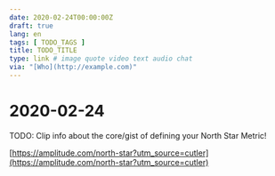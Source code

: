 ```yaml
---
date: 2020-02-24T00:00:00Z
draft: true
lang: en
tags: [ TODO_TAGS ]
title: TODO_TITLE
type: link # image quote video text audio chat
via: "[Who](http://example.com)"
---
```



# 2020-02-24

TODO: Clip info about the core/gist of defining your North Star Metric!

[https://amplitude.com/north-star?utm_source=cutler](https://amplitude.com/north-star?utm_source=cutler)

